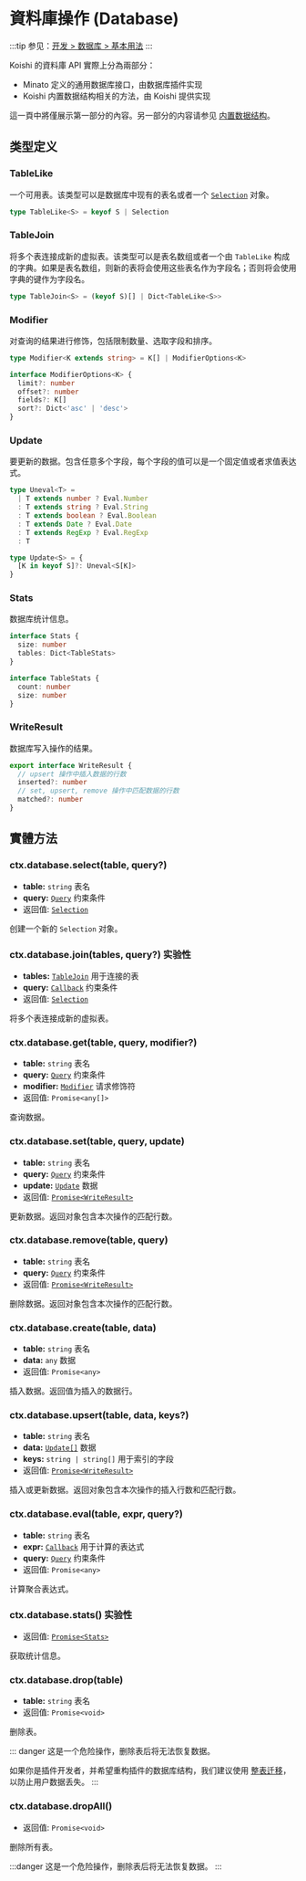# 資料庫操作 (Database)

:::tip
参见：[开发 > 数据库 > 基本用法](../../guide/database/)
:::

Koishi 的資料庫 API 實際上分為兩部分：

- Minato 定义的通用数据库接口，由数据库插件实现
- Koishi 内置数据结构相关的方法，由 Koishi 提供实现

這一頁中將僅展示第一部分的內容。另一部分的内容请参见 [内置数据结构](./built-in.md)。

## 类型定义

### TableLike

一个可用表。该类型可以是数据库中现有的表名或者一个 [`Selection`](./selection.md) 对象。

```ts
type TableLike<S> = keyof S | Selection
```

### TableJoin

将多个表连接成新的虚拟表。该类型可以是表名数组或者一个由 `TableLike` 构成的字典。如果是表名数组，则新的表将会使用这些表名作为字段名；否则将会使用字典的键作为字段名。

```ts
type TableJoin<S> = (keyof S)[] | Dict<TableLike<S>>
```

### Modifier

对查询的结果进行修饰，包括限制数量、选取字段和排序。

```ts
type Modifier<K extends string> = K[] | ModifierOptions<K>

interface ModifierOptions<K> {
  limit?: number
  offset?: number
  fields?: K[]
  sort?: Dict<'asc' | 'desc'>
}
```

### Update

要更新的数据。包含任意多个字段，每个字段的值可以是一个固定值或者求值表达式。

```ts
type Uneval<T> =
  | T extends number ? Eval.Number
  : T extends string ? Eval.String
  : T extends boolean ? Eval.Boolean
  : T extends Date ? Eval.Date
  : T extends RegExp ? Eval.RegExp
  : T

type Update<S> = {
  [K in keyof S]?: Uneval<S[K]>
}
```

### Stats

数据库统计信息。

```ts
interface Stats {
  size: number
  tables: Dict<TableStats>
}

interface TableStats {
  count: number
  size: number
}
```

### WriteResult

数据库写入操作的结果。

```ts
export interface WriteResult {
  // upsert 操作中插入数据的行数
  inserted?: number
  // set, upsert, remove 操作中匹配数据的行数
  matched?: number
}
```

## 實體方法

### ctx.database.select(table, query?)

- **table:** `string` 表名
- **query:** [`Query`](./query.md) 约束条件
- 返回值: [`Selection`](./selection.md)

创建一个新的 `Selection` 对象。

### ctx.database.join(tables, query?) <badge type="warning">实验性</badge>

- **tables:** [`TableJoin`](#tablejoin) 用于连接的表
- **query:** [`Callback`](./selection.md#callback) 约束条件
- 返回值: [`Selection`](./selection.md)

将多个表连接成新的虚拟表。

### ctx.database.get(table, query, modifier?)

- **table:** `string` 表名
- **query:** [`Query`](./query.md) 约束条件
- **modifier:** [`Modifier`](#modifier) 请求修饰符
- 返回值: `Promise<any[]>`

查询数据。

### ctx.database.set(table, query, update)

- **table:** `string` 表名
- **query:** [`Query`](./query.md) 约束条件
- **update:** [`Update`](#update) 数据
- 返回值: [`Promise<WriteResult>`](#writeresult)

更新数据。返回对象包含本次操作的匹配行数。

### ctx.database.remove(table, query)

- **table:** `string` 表名
- **query:** [`Query`](./query.md) 约束条件
- 返回值: [`Promise<WriteResult>`](#writeresult)

删除数据。返回对象包含本次操作的匹配行数。

### ctx.database.create(table, data)

- **table:** `string` 表名
- **data:** `any` 数据
- 返回值: `Promise<any>`

插入数据。返回值为插入的数据行。

### ctx.database.upsert(table, data, keys?)

- **table:** `string` 表名
- **data:** [`Update[]`](#update) 数据
- **keys:** `string | string[]` 用于索引的字段
- 返回值: [`Promise<WriteResult>`](#writeresult)

插入或更新数据。返回对象包含本次操作的插入行数和匹配行数。

### ctx.database.eval(table, expr, query?)

- **table:** `string` 表名
- **expr:** [`Callback`](./selection.md#callback) 用于计算的表达式
- **query:** [`Query`](./query.md) 约束条件
- 返回值: `Promise<any>`

计算聚合表达式。

### ctx.database.stats() <badge type="warning">实验性</badge>

- 返回值: [`Promise<Stats>`](#stats)

获取统计信息。

### ctx.database.drop(table)

- **table:** `string` 表名
- 返回值: `Promise<void>`

删除表。

::: danger
这是一个危险操作，删除表后将无法恢复数据。

如果你是插件开发者，并希望重构插件的数据库结构，我们建议使用 [整表迁移](../../guide/database/model.md#整表迁移)，以防止用户数据丢失。
:::

### ctx.database.dropAll()

- 返回值: `Promise<void>`

删除所有表。

:::danger
这是一个危险操作，删除表后将无法恢复数据。
:::
